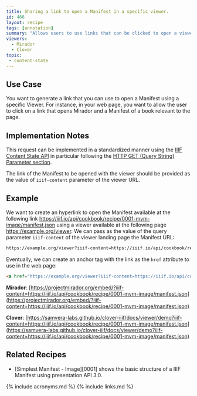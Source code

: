 ```yaml
---
title: Sharing a link to open a Manifest in a specific viewer.
id: 466
layout: recipe
tags: [annotation]
summary: "Allows users to use links that can be clicked to open a viewer with a selected manifest."
viewers:
  - Mirador
  - Clover
topic:
 - content-state
---
```


## Use Case

You want to generate a link that you can use to open a Manifest using a specific Viewer. For instance, in your web page, you want to allow the user to click on a link that opens Mirador and a Manifest of a book relevant to the page.

## Implementation Notes

This request can be implemented in a standardized manner using the [IIIF Content State API](https://iiif.io/api/content-state) in particular following the [HTTP GET (Query String) Parameter section](https://iiif.io/api/content-state/1.0/#initialization-mechanisms-link).


The link of the Manifest to be opened with the viewer should be provided as the value of `iiif-content` parameter of the viewer URL.

## Example

We want to create an hyperlink to open the Manifest available at the following link https://iiif.io/api/cookbook/recipe/0001-mvm-image/manifest.json using a viewer available at  the following page https://example.org/viewer. We can pass as the value of the query parameter `iiif-content` of the viewer landing page the Manifest URL:
```html
https://example.org/viewer?iiif-content=https://iiif.io/api/cookbook/recipe/0001-mvm-image/manifest.json
```

Eventually, we can create an anchor tag with the link as the `href` attribute to use in the web page:

```html
<a href="https://example.org/viewer?iiif-content=https://iiif.io/api/cookbook/recipe/0001-mvm-image/manifest.json">Link for visualizing the manifest using a viewer.</a>
```

**Mirador**:
[https://projectmirador.org/embed/?iiif-content=https://iiif.io/api/cookbook/recipe/0001-mvm-image/manifest.json](https://projectmirador.org/embed/?iiif-content=https://iiif.io/api/cookbook/recipe/0001-mvm-image/manifest.json)

**Clover**:
[https://samvera-labs.github.io/clover-iiif/docs/viewer/demo?iiif-content=https://iiif.io/api/cookbook/recipe/0001-mvm-image/manifest.json](https://samvera-labs.github.io/clover-iiif/docs/viewer/demo?iiif-content=https://iiif.io/api/cookbook/recipe/0001-mvm-image/manifest.json)

## Related Recipes

* [Simplest Manifest - Image][0001] shows the basic structure of a IIIF Manifest using presentation API 3.0.

{% include acronyms.md %}
{% include links.md %}

